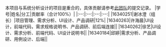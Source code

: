 本项目与系统分析设计的项目是重合的，具体贡献请参考[此团队](https://github.com/strugglinggreenhands)的提交记录。
|学号|姓名|分工|贡献率（合计100%）|
|:--:|:--:|:--:|:--:|
|16340251|谢冰澄（组长）|项目管理、需求分析、UI设计、产品调研|12%|
|16340263|许海晨|UI设计，前端代码，需求规格说明书、产品调研、前后端连接||
|16340262|徐艺|UI设计、需求分析、前端代码、UI设计说明书||
|16340184|邱婷|需求分析、产品调研、用例设计、后端||
